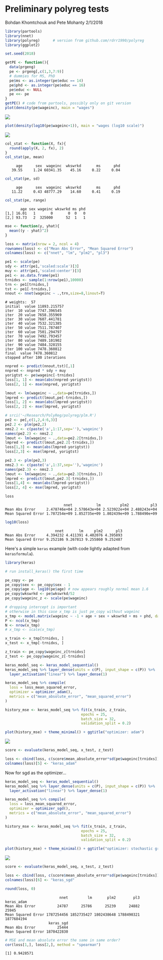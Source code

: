 Preliminary polyreg tests
================
Bohdan Khomtchouk and Pete Mohanty
2/1/2018

``` r
library(partools)
library(nnet)
library(polyreg)      # version from github.com/rdrr1990/polyreg
library(ggplot2)

set.seed(2018)

getPE <- function(){
  data(prgeng)
  pe <- prgeng[,c(1,3,7:9)]
  # dummies for MS, PhD
  pe$ms <- as.integer(pe$educ == 14)
  pe$phd <- as.integer(pe$educ == 16)
  pe$educ <- NULL
  pe <<- pe
}
getPE() # code from partools, possibly only on git version
plot(density(pe$wageinc), main = "wages")
```

![](prelim_tests_files/figure-markdown_github-ascii_identifiers/unnamed-chunk-1-1.png)

``` r
plot(density(log10(pe$wageinc+1)), main = "wages (log10 scale)")
```

![](prelim_tests_files/figure-markdown_github-ascii_identifiers/unnamed-chunk-1-2.png)

``` r
col_stat <- function(X, fx){
  round(apply(X, 2, fx), 2)
}
col_stat(pe, mean)
```

         age      sex  wageinc  wkswrkd       ms      phd 
       39.55     1.24 60341.35    45.16     0.22     0.04 

``` r
col_stat(pe, sd)
```

         age      sex  wageinc  wkswrkd       ms      phd 
       11.22     0.43 48777.29    14.60     0.41     0.19 

``` r
col_stat(pe, range)
```

           age sex wageinc wkswrkd ms phd
    [1,] 16.01   1       0       0  0   0
    [2,] 93.73   2  325000      52  1   1

``` r
mse <- function(y, yhat){
  mean((y - yhat)^2)
}

loss <- matrix(nrow = 2, ncol = 4)
rownames(loss) <- c("Mean Abs Error", "Mean Squared Error")
colnames(loss) <- c("nnet", "lm", "plm2", "pl3")

pe1 <- scale(pe)
sdy <- attr(pe1,'scaled:scale')[3]
muy <- attr(pe1,'scaled:center')[3]
pe1 <- as.data.frame(pe1)
trnidxs <- sample(1:nrow(pe1),10000)
trn <- pe1[trnidxs,]
tst <- pe1[-trnidxs,]
nnout <- nnet(wageinc ~ .,trn,size=8,linout=T)
```

    # weights:  57
    initial  value 11893.215757 
    iter  10 value 7747.396545
    iter  20 value 7658.355969
    iter  30 value 7607.441781
    iter  40 value 7532.321385
    iter  50 value 7511.787407
    iter  60 value 7501.294797
    iter  70 value 7492.793457
    iter  80 value 7489.101902
    iter  90 value 7484.328155
    iter 100 value 7478.360812
    final  value 7478.360812 
    stopped after 100 iterations

``` r
nnpred <- predict(nnout,tst)[,1]
nnpred <- nnpred * sdy + muy
yorigtst <- pe$wageinc[-trnidxs]
loss[1, 1] <- mean(abs(nnpred-yorigtst))
loss[2, 1] <- mse(nnpred, yorigtst)

lmout <- lm(wageinc ~ .,data=pe[trnidxs,])
lmpred <- predict(lmout,pe[-trnidxs,])
loss[1, 2] <- mean(abs(lmpred-yorigtst))
loss[2, 2] <- mse(lmpred, yorigtst)

# srci('~/Research/PolyReg/polyreg/plm.R')
pe2 <- pe[,c(1,2,4:6,3)]
pe2.2 <- plm(pe2,2)
nms2.2 <- c(paste('a',1:17,sep=''),'wageinc')
names(pe2.2) <- nms2.2
lmout <- lm(wageinc ~ .,data=pe2.2[trnidxs,])
lmpred <- predict(lmout,pe2.2[-trnidxs,])
loss[1,3] <- mean(abs(lmpred-yorigtst))
loss[2,3] <- mse(lmpred, yorigtst)

pe2.3 <- plm(pe2,3)
nms2.3 <- c(paste('a',1:37,sep=''),'wageinc')
names(pe2.3) <- nms2.3
lmout <- lm(wageinc ~ .,data=pe2.3[trnidxs,])
lmpred <- predict(lmout,pe2.3[-trnidxs,])
loss[1,4] <- mean(abs(lmpred-yorigtst))
loss[2, 4] <- mse(lmpred, yorigtst)

loss
```

                               nnet           lm         plm2          pl3
    Mean Abs Error     2.478746e+04 2.578643e+04 2.523922e+04 2.488243e+04
    Mean Squared Error 1.787254e+09 1.852735e+09 1.802439e+09 1.788490e+09

``` r
log10(loss)
```

                           nnet       lm     plm2      pl3
    Mean Abs Error     4.394232 4.411391 4.402076 4.395893
    Mean Squared Error 9.252186 9.267813 9.255860 9.252487

Here's a simple `keras` example (with code lightly adapted from `kerasformula`).

``` r
library(keras)

# run install_keras() the first time

pe_copy <- pe
pe_copy$sex <- pe_copy$sex - 1
pe_copy$age <- log10(pe$age) # now appears roughly normal mean 1.6
pe_copy$wkswrkd <- pe$wkswrkd/52
pe_copy$wageinc_z <- scale(pe$wageinc) 

# dropping intercept is important
# otherwise in this case x_tmp is just pe_copy without wageinc 
x_tmp <- model.matrix(wageinc ~ -1 + age + sex + wkswrkd + ms + phd, data = pe_copy, row.names = FALSE)
P <- ncol(x_tmp)
N <- nrow(x_tmp)
# x_tmp <- scale(x_tmp)

x_train <- x_tmp[trnidxs, ]
x_test <- x_tmp[-trnidxs, ]

z_train <- pe_copy$wageinc_z[trnidxs]
z_test <- pe_copy$wageinc_z[-trnidxs]

keras_model_seq <- keras_model_sequential()
keras_model_seq %>% layer_dense(units = c(P), input_shape = c(P)) %>%
  layer_activation("linear") %>% layer_dense(1)

keras_model_seq %>% compile(
  loss = loss_mean_squared_error,
  optimizer = optimizer_adam(),
  metrics = c("mean_absolute_error", "mean_squared_error")
)

history_mse <- keras_model_seq %>% fit(x_train, z_train,
                                   epochs = 25, 
                                   batch_size = 32,
                                   validation_split = 0.2)

plot(history_mse) + theme_minimal() + ggtitle("optimizer: adam")
```

![](prelim_tests_files/figure-markdown_github-ascii_identifiers/unnamed-chunk-2-1.png)

``` r
score <- evaluate(keras_model_seq, x_test, z_test)

loss <- cbind(loss, c(score$mean_absolute_error*sd(pe$wageinc[trnidxs]), score$mean_squared_error*var(pe$wageinc[trnidxs])))
colnames(loss)[5] <- "keras_adam"
```

Now for sgd as the optimizer...

``` r
keras_model_seq <- keras_model_sequential()
keras_model_seq %>% layer_dense(units = c(P), input_shape = c(P)) %>%
  layer_activation("linear") %>% layer_dense(1)

keras_model_seq %>% compile(
  loss = loss_mean_squared_error,
  optimizer = optimizer_sgd(),
  metrics = c("mean_absolute_error", "mean_squared_error")
)

history_mse <- keras_model_seq %>% fit(x_train, z_train,
                                   epochs = 25,
                                   batch_size = 32,
                                   validation_split = 0.2)

plot(history_mse) + theme_minimal() + ggtitle("optimizer: stochastic gradient descent")
```

![](prelim_tests_files/figure-markdown_github-ascii_identifiers/unnamed-chunk-3-1.png)

``` r
score <- evaluate(keras_model_seq, x_test, z_test)

loss <- cbind(loss, c(score$mean_absolute_error*sd(pe$wageinc[trnidxs]), score$mean_squared_error*var(pe$wageinc[trnidxs])))
colnames(loss)[6] <- "keras_sgd"

round(loss, 0)
```

                             nnet         lm       plm2        pl3 keras_adam
    Mean Abs Error          24787      25786      25239      24882      25945
    Mean Squared Error 1787254456 1852735427 1802438648 1788490321 1877684194
                        keras_sgd
    Mean Abs Error          25444
    Mean Squared Error 1870422830

``` r
# MSE and mean absolute error the same in same order?
cor(loss[1,], loss[2,], method = "spearman")
```

    [1] 0.9428571
